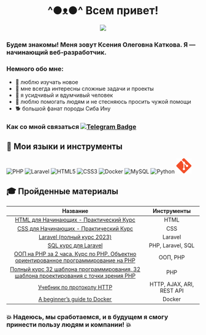 <h1 align="center"> ^●ᴥ●^ Всем привет! </h1>

<div align="center">
 <img src="https://i.imgur.com/OOpRj.gif" width="300"/>
</div>

### Будем знакомы! Меня зовут Ксения Олеговна Каткова. Я — начинающий веб-разработчик. 
### Немного обо мне:
- 🔭 люблю изучать новое
- 🤔 мне всегда интересны сложные задачи и проекты
- :bow: я усидчивый и вдумчивый человек
- :open_hands: люблю помогать людям и не стесняюсь просить чужой помощи
- :dog2: большой фанат породы Сиба Ину

### Как со мной связаться [![Telegram Badge](https://img.shields.io/badge/-yqqrnb-blue?style=flat&logo=Telegram&logoColor=white)](https://t.me/yqqrnb)

## :hammer: Мои языки и инструменты
<div>
    <img src="https://raw.githubusercontent.com/danielcranney/readme-generator/main/public/icons/skills/php-colored.svg" width="40" height="40" alt="PHP" />
    <img src="https://raw.githubusercontent.com/danielcranney/readme-generator/main/public/icons/skills/laravel-colored.svg" width="40" height="40" alt="Laravel" />
    <img src="https://raw.githubusercontent.com/danielcranney/readme-generator/main/public/icons/skills/html5-colored.svg" width="40" height="40" alt="HTML5" />
    <img src="https://raw.githubusercontent.com/danielcranney/readme-generator/main/public/icons/skills/css3-colored.svg" width="40" height="40" alt="CSS3" />
    <img src="https://raw.githubusercontent.com/danielcranney/readme-generator/main/public/icons/skills/docker-colored.svg" width="40" height="40" alt="Docker" />
    <img src="https://raw.githubusercontent.com/danielcranney/readme-generator/main/public/icons/skills/mysql-colored.svg" width="40" height="40" alt="MySQL" />
    <img src="https://raw.githubusercontent.com/danielcranney/readme-generator/main/public/icons/skills/python-colored.svg" width="40" height="40" alt="Python" />
    <img src="https://github.com/devicons/devicon/blob/master/icons/git/git-original.svg" title="git" alt="git" width="40" height="40" />
</div>

## :mortar_board: Пройденные материалы
| Название       | Инструменты   |
|:-------------: |:------------: |
| [HTML для Начинающих - Практический Курс](https://www.youtube.com/watch?v=DOEtVdkKwcU&t=3825s&ab_channel=%D0%92%D0%BB%D0%B0%D0%B4%D0%B8%D0%BB%D0%B5%D0%BD%D0%9C%D0%B8%D0%BD%D0%B8%D0%BD)| HTML |
| [CSS для Начинающих - Практический Курс](https://www.youtube.com/watch?v=SpCUuyZZTp8&t=5450s&ab_channel=%D0%92%D0%BB%D0%B0%D0%B4%D0%B8%D0%BB%D0%B5%D0%BD%D0%9C%D0%B8%D0%BD%D0%B8%D0%BD)|   CSS |
| [Laravel (полный курс 2023)](https://www.youtube.com/playlist?list=PLXCVm4GFpx5CZf4X5ppNJTPsaGwSlBXLX)| Laravel | 
| [SQL курс для Laravel](https://www.youtube.com/playlist?list=PLd2_Os8Cj3t-Q2S8Cgo6a41rvee0f_sCG)| PHP, Laravel, SQL | 
| [ООП на PHP за 2 часа. Курс по PHP. Объектно ориентированное программирование на PHP](https://www.youtube.com/watch?v=gbhFXNcxAYQ&ab_channel=LaravelCreative)| ООП, PHP | 
| [Полный курс 32 шаблона программирования, 32 шаблона проектирования с точки зрения PHP](https://www.youtube.com/watch?v=9X_f2ApKf9I&t=3s&ab_channel=LaravelCreative) | PHP |
| [Учебник по протоколу HTTP](https://code.mu/ru/internet/protocol/http/) | HTTP, AJAX, ARI, REST API |
| [A beginner’s guide to Docker ](https://www.freecodecamp.org/news/a-beginners-guide-to-docker-how-to-create-your-first-docker-application-cc03de9b639f) | Docker |

### :boom: Надеюсь, мы сработаемся, и в будущем я смогу принести пользу людям и компании! :boom:
